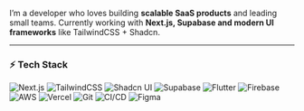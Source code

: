 I’m a developer who loves building **scalable SaaS products** and leading small teams. Currently working with **Next.js, Supabase and modern UI frameworks** like TailwindCSS + Shadcn.  

---

### ⚡ Tech Stack  
![Next.js](https://img.shields.io/badge/next.js-000000?style=flat&logo=nextdotjs&logoColor=white)   ![TailwindCSS](https://img.shields.io/badge/tailwindcss-%2338B2AC.svg?style=flat&logo=tailwind-css&logoColor=white)  ![Shadcn UI](https://img.shields.io/badge/shadcn-000000.svg?style=flat&logo=radix-ui&logoColor=white) ![Supabase](https://img.shields.io/badge/supabase-3ECF8E.svg?style=flat&logo=supabase&logoColor=white)  ![Flutter](https://img.shields.io/badge/flutter-%2302569B.svg?style=flat&logo=flutter&logoColor=white)  ![Firebase](https://img.shields.io/badge/firebase-%23039BE5.svg?style=flat&logo=firebase) ![AWS](https://img.shields.io/badge/Amazon_AWS-%23FF9900.svg?style=flat&logo=amazon-aws&logoColor=white)  ![Vercel](https://img.shields.io/badge/vercel-000000?style=flat&logo=vercel&logoColor=white) ![Git](https://img.shields.io/badge/git-%23F05033.svg?style=flat&logo=git&logoColor=white) ![CI/CD](https://img.shields.io/badge/CI%2FCD-%2300C7B7.svg?style=flat&logo=githubactions&logoColor=white)
  ![Figma](https://img.shields.io/badge/figma-%23F24E1E.svg?style=flat&logo=figma&logoColor=white)   

